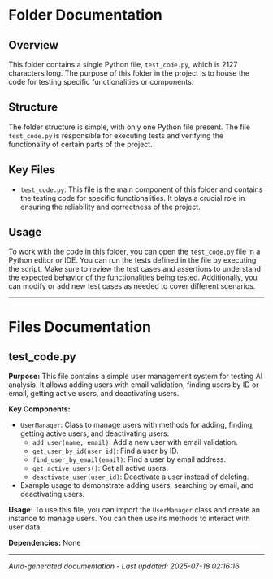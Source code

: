 # Folder Documentation

## Overview
This folder contains a single Python file, `test_code.py`, which is 2127 characters long. The purpose of this folder in the project is to house the code for testing specific functionalities or components.

## Structure
The folder structure is simple, with only one Python file present. The file `test_code.py` is responsible for executing tests and verifying the functionality of certain parts of the project.

## Key Files
- `test_code.py`: This file is the main component of this folder and contains the testing code for specific functionalities. It plays a crucial role in ensuring the reliability and correctness of the project.

## Usage
To work with the code in this folder, you can open the `test_code.py` file in a Python editor or IDE. You can run the tests defined in the file by executing the script. Make sure to review the test cases and assertions to understand the expected behavior of the functionalities being tested. Additionally, you can modify or add new test cases as needed to cover different scenarios.

---

# Files Documentation

## test_code.py

**Purpose:** This file contains a simple user management system for testing AI analysis. It allows adding users with email validation, finding users by ID or email, getting active users, and deactivating users.

**Key Components:**
- `UserManager`: Class to manage users with methods for adding, finding, getting active users, and deactivating users.
    - `add_user(name, email)`: Add a new user with email validation.
    - `get_user_by_id(user_id)`: Find a user by ID.
    - `find_user_by_email(email)`: Find a user by email address.
    - `get_active_users()`: Get all active users.
    - `deactivate_user(user_id)`: Deactivate a user instead of deleting.
- Example usage to demonstrate adding users, searching by email, and deactivating users.

**Usage:** To use this file, you can import the `UserManager` class and create an instance to manage users. You can then use its methods to interact with user data.

**Dependencies:** None

---
*Auto-generated documentation - Last updated: 2025-07-18 02:16:16*
